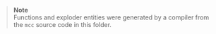 > **Note**<br />
> Functions and exploder entities were generated by a compiler from the `mcc` source code in this folder.
